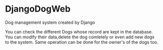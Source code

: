 # DjangoDogWeb
Dog management system created by Django

You can check the different Dogs whose record are kept in the database. You can modify their data,delete the dog comletely or even add new dogs to the system.
Same operation can be done for the owner's of the dogs too.
